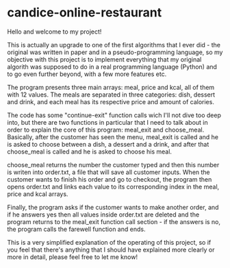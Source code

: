 # candice-online-restaurant

Hello and welcome to my project!


This is actually an upgrade to one of the first algorithms that I ever did - the original was written in paper and in a pseudo-programming language, so my objective with this project is to implement everything that my original algorith was supposed to do in a real programming language (Python) and to go even further beyond, with a few more features etc.



The program presents three main arrays: meal, price and kcal, all of them with 12 values. The meals are separated in three categories: dish, dessert and drink, and each meal has its respective price and amount of calories. 

The code has some "continue-exit" function calls wich I'll not dive too deep into, but there are two functions in particular that I need to talk about in order to explain the core of this program: meal_exit and choose_meal. Basically, after the customer has seen the menu, meal_exit is called and he is asked to choose between a dish, a dessert and a drink, and after that choose_meal is called and he is asked to choose his meal. 

choose_meal returns the number the customer typed and then this number is writen into order.txt, a file that will save all customer inputs. When the customer wants to finish his order and go to checkout, the program then opens order.txt and links each value to its corresponding index in the meal, price and kcal arrays.

Finally, the program asks if the customer wants to make another order, and if he answers yes then all values inside order.txt are deleted and the program returns to the meal_exit function call section - if the answers is no, the program calls the farewell function and ends.



This is a very simplified explanation of the operating of this project, so if you feel that there's anything that I should have explained more clearly or more in detail, please feel free to let me know!
